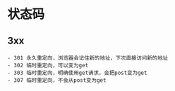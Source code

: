 # 状态码

## 3xx

    - 301 永久重定向，浏览器会记住新的地址，下次直接访问新的地址
    - 302 临时重定向，可以变为get
    - 303 临时重定向，明确使用get请求，会把post变为get
    - 307 临时重定向，不会从post变为get
